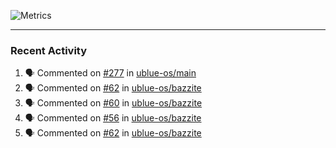 ![Metrics](https://metrics.lecoq.io/KyleGospo?template=classic&base=header%2C%20activity%2C%20community%2C%20repositories%2C%20metadata&base.indepth=false&base.hireable=false&base.skip=false&config.timezone=America%2FLos_Angeles)

---
### Recent Activity
<!--START_SECTION:activity-->
1. 🗣 Commented on [#277](https://github.com/ublue-os/main/issues/277#issuecomment-1644398778) in [ublue-os/main](https://github.com/ublue-os/main)
2. 🗣 Commented on [#62](https://github.com/ublue-os/bazzite/issues/62#issuecomment-1643439462) in [ublue-os/bazzite](https://github.com/ublue-os/bazzite)
3. 🗣 Commented on [#60](https://github.com/ublue-os/bazzite/issues/60#issuecomment-1643361556) in [ublue-os/bazzite](https://github.com/ublue-os/bazzite)
4. 🗣 Commented on [#56](https://github.com/ublue-os/bazzite/issues/56#issuecomment-1643353186) in [ublue-os/bazzite](https://github.com/ublue-os/bazzite)
5. 🗣 Commented on [#62](https://github.com/ublue-os/bazzite/issues/62#issuecomment-1643349362) in [ublue-os/bazzite](https://github.com/ublue-os/bazzite)
<!--END_SECTION:activity-->
